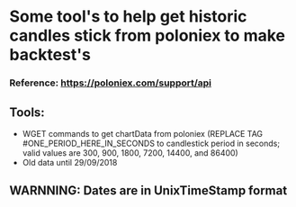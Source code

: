 # Some tool's to help get historic candles stick from poloniex to make backtest's
### Reference: https://poloniex.com/support/api

## Tools:
  * WGET commands to get chartData from poloniex  (REPLACE TAG #ONE_PERIOD_HERE_IN_SECONDS to candlestick period in seconds; valid values are 300, 900, 1800, 7200, 14400, and 86400)
  * Old data until 29/09/2018
## WARNNING: Dates are in UnixTimeStamp format
